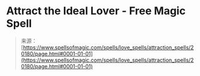 <!--yml
category: 未分类
date: 2024-06-12 19:02:50
-->

# Attract the Ideal Lover - Free Magic Spell

> 来源：[https://www.spellsofmagic.com/spells/love_spells/attraction_spells/20180/page.html#0001-01-01](https://www.spellsofmagic.com/spells/love_spells/attraction_spells/20180/page.html#0001-01-01)